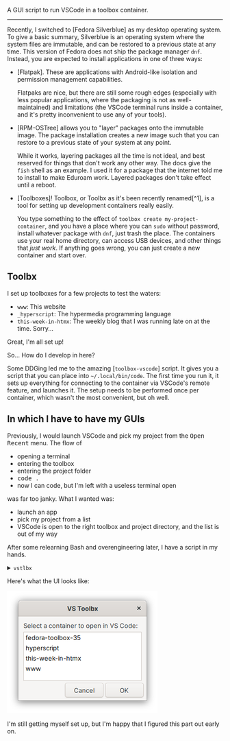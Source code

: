 <!--
title: VSCode/Toolbx
date: 2021-11-17T20:53+03
-->

A GUI script to run VSCode in a toolbox container.

***

Recently, I switched to [Fedora Silverblue] as my desktop operating system. To give a basic summary, Silverblue is an operating system where the system files are immutable, and can be restored to a previous state at any time. This version of Fedora does not ship the package manager `dnf`. Instead, you are expected to install applications in one of three ways:

-   [Flatpak]. These are applications with Android-like isolation and permission management capabilities.

    Flatpaks are nice, but there are still some rough edges (especially with less popular applications, where the packaging is not as well-maintained) and limitations (the VSCode terminal runs inside a container, and it's pretty inconvenient to use any of your tools).

-   [RPM-OSTree] allows you to "layer" packages onto the immutable image. The package installation creates a new image such that you can restore to a previous state of your system at any point.

    While it works, layering packages all the time is not ideal, and best reserved for things that don't work any other way. The docs give the `fish` shell as an example. I used it for a package that the internet told me to install to make Eduroam work. Layered packages don't take effect until a reboot.

-   [Toolboxes]! Toolbox, or Toolbx as it's been recently renamed[^1], is a tool for setting up development containers really easily.

    You type something to the effect of `toolbox create my-project-container`, and you have a place where you can `sudo` without password, install whatever package with `dnf`, just trash the place. The containers use your real home directory, can access USB devices, and other things that <i>just work</i>. If anything goes wrong, you can just create a new container and start over.

## Toolbx

I set up toolboxes for a few projects to test the waters:

- `www`: This website
- `_hyperscript`: The hypermedia programming language
- `this-week-in-htmx`: The weekly blog that I was running late on at the time. Sorry...

Great, I'm all set up!

So... How do I develop in here?

Some DDGing led me to the amazing [`toolbox-vscode`] script. It gives you a script that you can place into `~/.local/bin/code`. The first time you run it, it sets up everything for connecting to the container via VSCode's remote feature, and launches it. The setup needs to be performed once per container, which wasn't the most convenient, but oh well.

## In which I have to have my GUIs

Previously, I would launch VSCode and pick my project from the <kbd>Open Recent</kbd> menu. The flow of

- opening a terminal
- entering the toolbox
- entering the project folder
- <kbd>code .</kbd>
- now I can code, but I'm left with a useless terminal open

was far too janky. What I wanted was:

- launch an app
- pick my project from a list
- VSCode is open to the right toolbox and project directory, and the list is out of my way

After some relearning Bash and overengineering later, I have a script in my hands.

<details><summary><code>vstlbx</code></summary>

  ~~~ bash
  #!/usr/bin/env bash

  # Depends on: bash zenity

  set -e

  Title="VS Toolbx"
  Text="Select a container to open in VS Code:"

  ## list-containers > containers
  list-containers() {
  	toolbox list --containers | tail -n +2 | tr -s ' +' "\t" | cut -f 2
  }

  ## containers | user-pick-container > container
  user-pick-container() {
  	zenity \
  		--title "$Title" \
  		--text "$Text" \
  		--list \
 		--column 'Name' \
 		--hide-header \
 		2>/dev/null
  }

  ## get-project-dir container > project
  get-project-dir() {
  	if [ "$1" == "hyperscript" ]; then
  		echo "$HOME/Projects/_hyperscript"
  	else
  		echo "$HOME/Projects/$1"
  	fi
  }

  ## run-container container
  run-container() {
  	toolbox run --container "$1" -- $(which code) $(get-project-dir "$1")
  }

  ## run-ui
  run-ui() {
  	container=$(list-containers | user-pick-container)
  	run-container "$container"
  }

  install-desktop-file() {
  	desktop_file="$HOME/.local/share/applications/com.dz4k.vstlbx.desktop"
  	cat <<-EOF >"$desktop_file"
  		[Desktop Entry]
  		Type=Application
  		Name[en_US]=VS/Toolbx
  		Categories=Development;
  		X-GNOME-FullName[en_US]=VS/Toolbx
  		Comment[en_US.UTF-8]=Attach VSCode to toolboxes
  		NoDisplay=false
  		Exec=/var/home/deniz/Applications/vstlbx
  		Path=.
  		Terminal=false
  		X-GNOME-UsesNotifications=false
 		StartupWMClass=zenity
  		Name[en_US.UTF-8]=VS/Toolbx
  		X-GNOME-FullName[en_US.UTF-8]=VS/Toolbx
  	EOF
  }

  if [ "$#" == 0 ]; then
  	run-ui
  	exit 0
  fi

  while [ "$#" -gt 0 ]; do
  	case "$1" in
  		'install-desktop')
  			install-desktop-file
  		;;
  		'container')
  			run-container "$2"
  			shift
  		;;
  		'ui')
  			run-ui
  		;;
  	esac
  	shift
  done
  ~~~

 <small>who needs Gists anyway</small>

</details>

Here's what the UI looks like:

![A dialog with a list of container names: fedora-toolbox-35, hyperscript, this=week-in-htmx, www](/assets/photos/vstlbx.png)

I'm still getting myself set up, but I'm happy that I figured this part out early on.
